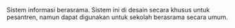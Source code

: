 ﻿Sistem informasi berasrama. Sistem ini di desain secara khusus untuk pesantren, namun dapat digunakan untuk sekolah berasrama secara umum.
